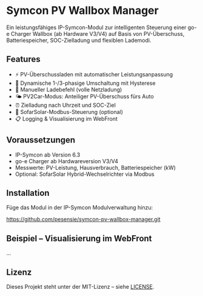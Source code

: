 # Symcon PV Wallbox Manager

Ein leistungsfähiges IP-Symcon-Modul zur intelligenten Steuerung einer go-e Charger Wallbox (ab Hardware V3/V4) auf Basis von PV-Überschuss, Batteriespeicher, SOC-Zielladung und flexiblen Lademodi.

## Features

- ⚡ PV-Überschussladen mit automatischer Leistungsanpassung
- 🔁 Dynamische 1-/3-phasige Umschaltung mit Hysterese
- 🚗 Manueller Ladebefehl (volle Netzladung)
- 🌤️ PV2Car-Modus: Anteiliger PV-Überschuss fürs Auto
- ⏰ Zielladung nach Uhrzeit und SOC-Ziel
- 🔌 SofarSolar-Modbus-Steuerung (optional)
- 📋 Logging & Visualisierung im WebFront

## Voraussetzungen

- IP-Symcon ab Version 6.3
- go-e Charger ab Hardwareversion V3/V4
- Messwerte: PV-Leistung, Hausverbrauch, Batteriespeicher (kW)
- Optional: SofarSolar Hybrid-Wechselrichter via Modbus

## Installation

Füge das Modul in der IP-Symcon Modulverwaltung hinzu:

https://github.com/pesensie/symcon-pv-wallbox-manager.git


## Beispiel – Visualisierung im WebFront

...

## Lizenz

Dieses Projekt steht unter der MIT-Lizenz – siehe [LICENSE](LICENSE).
